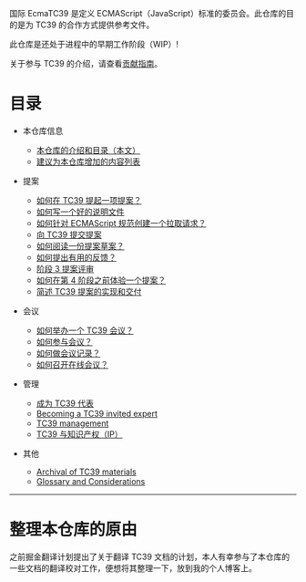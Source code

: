 国际 EcmaTC39 是定义 ECMAScript（JavaScript）标准的委员会。此仓库的目的是为 TC39 的合作方式提供参考文件。

此仓库是还处于进程中的早期工作阶段（WIP）!

关于参与 TC39 的介绍，请查看[贡献指南](https://github.com/tc39/ecma262/blob/master/CONTRIBUTING.md)。
<!-- more -->
# 目录

- 本仓库信息  
  - [本仓库的介绍和目录（本文）](README.md)
  - [建议为本仓库增加的内容列表](TODO.md)

- 提案
  - [如何在 TC39 提起一项提案？](champion.md)
  - [如何写一个好的说明文件](explainer.md)
  - [如何针对 ECMAScript 规范创建一个拉取请求？](pr.md)
  - [向 TC39 提交提案](presenting.md)
  - [如何阅读一份提案草案？](how-to-read.md)
  - [如何提出有用的反馈？](feedback.md)
  - [阶段 3 提案评审](stage-3-review.md)
  - [如何在第 4 阶段之前体验一个提案？](experiment.md)
  - [简述 TC39 提案的实现和交付](implement.md)

- 会议
  - [如何举办一个 TC39 会议？](host.md)
  - [如何参与会议？](how-to-participate-in-meetings.md)
  - [如何做会议记录？](how-to-take-notes.md)
  - [如何召开在线会议？](call.md)

- 管理
  - [成为 TC39 代表](join-tc39.md)
  - [Becoming a TC39 invited expert](invited-expert.md)
  - [TC39 management](management.md)
  - [TC39 与知识产权（IP）](ip.md)

- 其他
  - [Archival of TC39 materials](archival.md)
  - [Glossary and Considerations](terminology.md)

---
# 整理本仓库的原由
之前掘金翻译计划提出了关于翻译 TC39 文档的计划，本人有幸参与了本仓库的一些文档的翻译校对工作，便想将其整理一下，放到我的个人博客上。